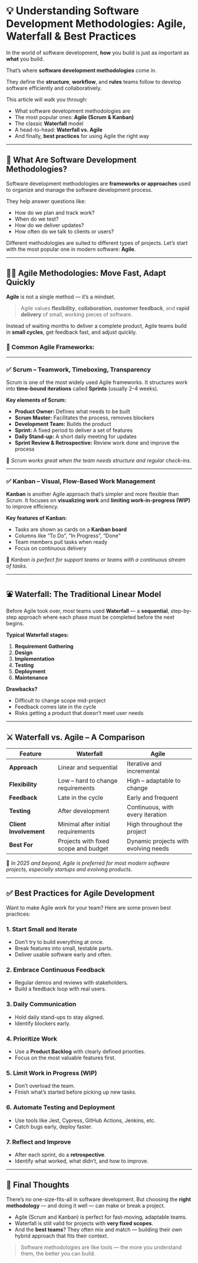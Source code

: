 # 💡 Understanding Software Development Methodologies: Agile, Waterfall & Best Practices

In the world of software development, **how** you build is just as important as **what** you build.

That’s where **software development methodologies** come in.

They define the **structure**, **workflow**, and **rules** teams follow to develop software efficiently and collaboratively.

This article will walk you through:

- What software development methodologies are  
- The most popular ones: **Agile (Scrum & Kanban)**  
- The classic **Waterfall** model  
- A head-to-head: **Waterfall vs. Agile**  
- And finally, **best practices** for using Agile the right way

---

## 🚧 What Are Software Development Methodologies?

Software development methodologies are **frameworks or approaches** used to organize and manage the software development process.

They help answer questions like:

- How do we plan and track work?
- When do we test?
- How do we deliver updates?
- How often do we talk to clients or users?

Different methodologies are suited to different types of projects. Let’s start with the most popular one in modern software: **Agile**.

---

## 🏃‍♂️ Agile Methodologies: Move Fast, Adapt Quickly

**Agile** is not a single method — it’s a mindset.

> Agile values **flexibility**, **collaboration**, **customer feedback**, and **rapid delivery** of small, working pieces of software.

Instead of waiting months to deliver a complete product, Agile teams build in **small cycles**, get feedback fast, and adjust quickly.

### 🧱 Common Agile Frameworks:

---

### ✅ **Scrum** – Teamwork, Timeboxing, Transparency

Scrum is one of the most widely used Agile frameworks. It structures work into **time-bound iterations** called **Sprints** (usually 2–4 weeks).

**Key elements of Scrum:**

- **Product Owner:** Defines what needs to be built
- **Scrum Master:** Facilitates the process, removes blockers
- **Development Team:** Builds the product
- **Sprint:** A fixed period to deliver a set of features
- **Daily Stand-up:** A short daily meeting for updates
- **Sprint Review & Retrospective:** Review work done and improve the process

📌 *Scrum works great when the team needs structure and regular check-ins.*

---

### ✅ **Kanban** – Visual, Flow-Based Work Management

**Kanban** is another Agile approach that’s simpler and more flexible than Scrum. It focuses on **visualizing work** and **limiting work-in-progress (WIP)** to improve efficiency.

**Key features of Kanban:**

- Tasks are shown as cards on a **Kanban board**
- Columns like “To Do”, “In Progress”, “Done”
- Team members pull tasks when ready
- Focus on continuous delivery

📌 *Kanban is perfect for support teams or teams with a continuous stream of tasks.*

---

## ⛲ Waterfall: The Traditional Linear Model

Before Agile took over, most teams used **Waterfall** — a **sequential**, step-by-step approach where each phase must be completed before the next begins.

**Typical Waterfall stages:**

1. **Requirement Gathering**
2. **Design**
3. **Implementation**
4. **Testing**
5. **Deployment**
6. **Maintenance**

**Drawbacks?**  
- Difficult to change scope mid-project  
- Feedback comes late in the cycle  
- Risks getting a product that doesn’t meet user needs

---

## ⚔️ Waterfall vs. Agile – A Comparison

| Feature                     | **Waterfall**                        | **Agile**                                |
|----------------------------|--------------------------------------|-------------------------------------------|
| **Approach**               | Linear and sequential                | Iterative and incremental                 |
| **Flexibility**            | Low – hard to change requirements    | High – adaptable to change                |
| **Feedback**               | Late in the cycle                    | Early and frequent                        |
| **Testing**                | After development                    | Continuous, with every iteration          |
| **Client Involvement**     | Minimal after initial requirements   | High throughout the project               |
| **Best For**               | Projects with fixed scope and budget | Dynamic projects with evolving needs      |

📌 *In 2025 and beyond, Agile is preferred for most modern software projects, especially startups and evolving products.*

---

## ✅ Best Practices for Agile Development

Want to make Agile work for your team? Here are some proven best practices:

### 1. **Start Small and Iterate**
- Don’t try to build everything at once.
- Break features into small, testable parts.
- Deliver usable software early and often.

### 2. **Embrace Continuous Feedback**
- Regular demos and reviews with stakeholders.
- Build a feedback loop with real users.

### 3. **Daily Communication**
- Hold daily stand-ups to stay aligned.
- Identify blockers early.

### 4. **Prioritize Work**
- Use a **Product Backlog** with clearly defined priorities.
- Focus on the most valuable features first.

### 5. **Limit Work in Progress (WIP)**
- Don’t overload the team.
- Finish what’s started before picking up new tasks.

### 6. **Automate Testing and Deployment**
- Use tools like Jest, Cypress, GitHub Actions, Jenkins, etc.
- Catch bugs early, deploy faster.

### 7. **Reflect and Improve**
- After each sprint, do a **retrospective**.
- Identify what worked, what didn’t, and how to improve.

---

## 🧠 Final Thoughts

There’s no one-size-fits-all in software development. But choosing the **right methodology** — and doing it well — can make or break a project.

- Agile (Scrum and Kanban) is perfect for fast-moving, adaptable teams.
- Waterfall is still valid for projects with **very fixed scopes**.
- And the **best teams**? They often mix and match — building their own hybrid approach that fits their context.

> Software methodologies are like tools — the more you understand them, the better you can build.
